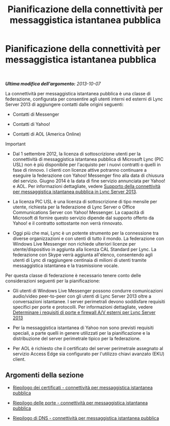 ﻿---
title: Pianificazione della connettività per messaggistica istantanea pubblica
TOCTitle: Pianificazione della connettività per messaggistica istantanea pubblica
ms:assetid: e75e8884-05c7-414a-8014-bc9aa8126fb7
ms:mtpsurl: https://technet.microsoft.com/it-it/library/JJ205349(v=OCS.15)
ms:contentKeyID: 49302316
ms.date: 08/24/2015
mtps_version: v=OCS.15
ms.translationtype: HT
---

# Pianificazione della connettività per messaggistica istantanea pubblica

 

_**Ultima modifica dell'argomento:** 2013-10-07_

La connettività per messaggistica istantanea pubblica è una classe di federazione, configurata per consentire agli utenti interni ed esterni di Lync Server 2013 di aggiungere contatti dalle origini seguenti:

  - Contatti di Messenger

  - Contatti di Yahoo\!

  - Contatti di AOL (America Online)

> [!important]  
> <ul>
> <li><p>Dal 1 settembre 2012, la licenza di sottoscrizione utenti per la connettività di messaggistica istantanea pubblica di Microsoft Lync (PIC USL) non è più disponibile per l'acquisto per i nuovi contratti o quelli in fase di rinnovo. I clienti con licenze attive potranno continuare a eseguire la federazione con Yahoo! Messenger fino alla data di chiusura del servizio. Giugno 2014 è la data di fine servizio annunciata per Yahoo! e AOL. Per informazioni dettagliate, vedere <a href="lync-server-2013-support-for-public-instant-messenger-connectivity.md">Supporto della connettività per messaggistica istantanea pubblica in Lync Server 2013</a>.</p></li>
> 
> <li><p>La licenza PIC USL è una licenza di sottoscrizione di tipo mensile per utente, richiesta per la federazione di Lync Server o Office Communications Server con Yahoo! Messenger. La capacità di Microsoft di fornire questo servizio dipende dal supporto offerto da Yahoo! e il contratto sottostante non verrà rinnovato.</p></li>
> 
> 
> <li><p>Oggi più che mai, Lync è un potente strumento per la connessione tra diverse organizzazioni e con utenti di tutto il mondo. La federazione con Windows Live Messenger non richiede ulteriori licenze per utente/dispositivo in aggiunta alla licenza CAL Standard per Lync. La federazione con Skype verrà aggiunta all'elenco, consentendo agli utenti di Lync di raggiungere centinaia di milioni di utenti tramite messaggistica istantanea e la trasmissione vocale.</p></li></ul>


Per questa classe di federazione è necessario tenere conto delle considerazioni seguenti per la pianificazione:

  - Gli utenti di Windows Live Messenger possono condurre comunicazioni audio/video peer-to-peer con gli utenti di Lync Server 2013 oltre a conversazioni istantanee. I server perimetrali devono soddisfare requisiti specifici per porte e protocolli. Per informazioni dettagliate, vedere [Determinare i requisiti di porte e firewall A/V esterni per Lync Server 2013](lync-server-2013-determine-external-a-v-firewall-and-port-requirements.md)

  - Per la messaggistica istantanea di Yahoo non sono previsti requisiti speciali, a parte quelli in genere utilizzati per la pianificazione e la distribuzione del server perimetrale tipico per la federazione.

  - Per AOL è richiesto che il certificato del server perimetrale assegnato al servizio Access Edge sia configurato per l'utilizzo chiavi avanzato (EKU) client.

## Argomenti della sezione

  - [Riepilogo dei certificati - connettività per messaggistica istantanea pubblica](lync-server-2013-certificate-summary-public-instant-messaging-connectivity.md)

  - [Riepilogo delle porte - connettività per messaggistica istantanea pubblica](lync-server-2013-port-summary-public-instant-messaging-connectivity.md)

  - [Riepilogo di DNS - connettività per messaggistica istantanea pubblica](this-topic-is-no-longer-available.md)

